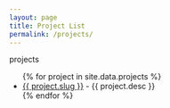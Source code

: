 ```yaml
---
layout: page
title: Project List
permalink: /projects/
---
```


projects
<ul>
  {% for project in site.data.projects %}
    <li>
      <a href="/project/{{ project.name }}">{{ project.slug }}</a>
      - {{ project.desc }}
    </li>
  {% endfor %}
</ul>

